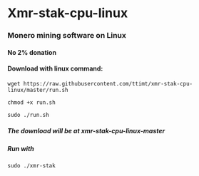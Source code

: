 # Xmr-stak-cpu-linux
### Monero mining software on Linux
#### No 2% donation

#### Download with linux command: 
`wget https://raw.githubusercontent.com/ttimt/xmr-stak-cpu-linux/master/run.sh`

`chmod +x run.sh`

`sudo ./run.sh`

##### The download will be at xmr-stak-cpu-linux-master
##### Run with
`sudo ./xmr-stak`
